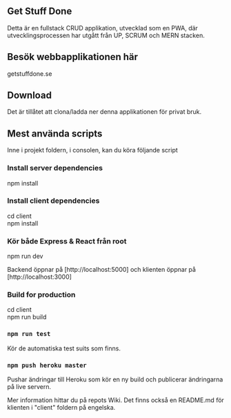 ## Get Stuff Done
Detta är en fullstack CRUD applikation, utvecklad som en PWA, där utvecklingsprocessen har utgått från UP, SCRUM och MERN stacken.

## Besök webbapplikationen här
getstuffdone.se

## Download
Det är tillåtet att clona/ladda ner denna applikationen för privat bruk. <br>

## Mest använda scripts
Inne i projekt foldern, i consolen, kan du köra följande script

### Install server dependencies
npm install

### Install client dependencies
cd client <br>
npm install

### Kör både Express & React från root
npm run dev <br>

Backend öppnar på [http://localhost:5000] och klienten öppnar på [http://localhost:3000]

### Build for production
cd client <br>
npm run build

### `npm run test`
Kör de automatiska test suits som finns.

### `npm push heroku master`
Pushar ändringar till Heroku som kör en ny build och publicerar ändringarna på live servern.

Mer information hittar du på repots Wiki. Det finns också en README.md för klienten i "client" foldern på engelska.